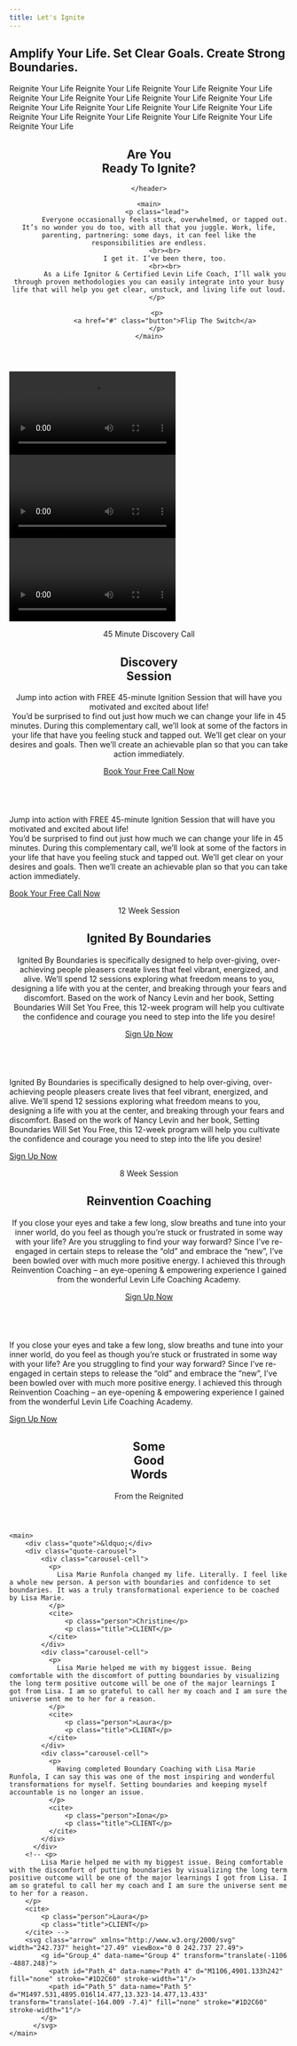 ```yaml
---
title: Let's Ignite
---
```


<section class="section hero ignite__hero">
    <h1>
        Amplify Your Life. Set Clear Goals.
        <!-- <br><br> -->
        <span>
            Create Strong Boundaries.
        </span>
    </h1>
</section>

<div class="marquee-container">
    <span class="marquee__item scrolling">
      Reignite Your Life
    </span><span class="marquee__item scrolling" aria-hidden="true">
      Reignite Your Life
    </span><span class="marquee__item scrolling" aria-hidden="true">
      Reignite Your Life
    </span><span class="marquee__item scrolling" aria-hidden="true">
      Reignite Your Life
    </span><span class="marquee__item scrolling" aria-hidden="true">
        Reignite Your Life
      </span><span class="marquee__item scrolling" aria-hidden="true">
        Reignite Your Life
      </span><span class="marquee__item scrolling" aria-hidden="true">
        Reignite Your Life
      </span><span class="marquee__item scrolling" aria-hidden="true">
        Reignite Your Life
      </span><span class="marquee__item scrolling" aria-hidden="true">
        Reignite Your Life
      </span><span class="marquee__item scrolling" aria-hidden="true">
        Reignite Your Life
      </span><span class="marquee__item scrolling" aria-hidden="true">
        Reignite Your Life
      </span><span class="marquee__item scrolling" aria-hidden="true">
        Reignite Your Life
      </span><span class="marquee__item scrolling" aria-hidden="true">
        Reignite Your Life
      </span><span class="marquee__item scrolling" aria-hidden="true">
        Reignite Your Life
      </span><span class="marquee__item scrolling" aria-hidden="true">
        Reignite Your Life
      </span><span class="marquee__item scrolling" aria-hidden="true">
        Reignite Your Life
      </span><span class="marquee__item scrolling" aria-hidden="true">
        Reignite Your Life
      </span>
    
</div>

<!-- <div id="maindiv">
    <div id="div1">
        <span class="marquee__item">Reignite Your Life</span>
        <span class="marquee__item">Reignite Your Life</span>
        <span class="marquee__item">Reignite Your Life</span>
        <span class="marquee__item">Reignite Your Life</span>
        <span class="marquee__item">Reignite Your Life</span>      
        <span class="marquee__item">Reignite Your Life</span>
        <span class="marquee__item">Reignite Your Life</span>
        <span class="marquee__item">Reignite Your Life</span>
        <span class="marquee__item">Reignite Your Life</span>
        <span class="marquee__item">Reignite Your Life</span>      
    </div>
    <div id="div2">
        <span class="marquee__item">Reignite Your Life</span>
        <span class="marquee__item">Reignite Your Life</span>
        <span class="marquee__item">Reignite Your Life</span>
        <span class="marquee__item">Reignite Your Life</span>
        <span class="marquee__item">Reignite Your Life</span>      
        <span class="marquee__item">Reignite Your Life</span>
        <span class="marquee__item">Reignite Your Life</span>
        <span class="marquee__item">Reignite Your Life</span>
        <span class="marquee__item">Reignite Your Life</span>
        <span class="marquee__item">Reignite Your Life</span>      
    </div>
  </div> -->

<!-- <div class="marquee">
    <div>
      <span>Reignite Your Life</span>
      <span>Reignite Your Life</span>
      <span>Reignite Your Life</span>
      <span>Reignite Your Life</span>
      <span>Reignite Your Life</span>      
      <span>Reignite Your Life</span>
      <span>Reignite Your Life</span>
      <span>Reignite Your Life</span>
      <span>Reignite Your Life</span>
      <span>Reignite Your Life</span>      
    </div>
  </div> -->

  <!-- <div class="marquee">
    <div class="marqueeone">
        <span>Reignite Your Life</span>
        <span>Reignite Your Life</span>
        <span>Reignite Your Life</span>
        <span>Reignite Your Life</span>
        <span>Reignite Your Life</span> 
    </div>
    <div class="marqueetwo">
        <span>Reignite Your Life</span>
      <span>Reignite Your Life</span>
      <span>Reignite Your Life</span>
      <span>Reignite Your Life</span>
      <span>Reignite Your Life</span> 
            </div>
         <div class="marqueethree">
            <span>Reignite Your Life</span>
            <span>Reignite Your Life</span>
            <span>Reignite Your Life</span>
            <span>Reignite Your Life</span>
            <span>Reignite Your Life</span>      
        </div>
        <div class="marqueefour">
            <span>Reignite Your Life</span>
            <span>Reignite Your Life</span>
            <span>Reignite Your Life</span>
            <span>Reignite Your Life</span>
            <span>Reignite Your Life</span> 
      </div>
    </div> -->


<section class="section ignite__intro">
    <header>
        <h1>Are You <br class="hide--mobile">
            <span class="shift">
                <i class="">
                    <!-- &nbsp; -->
                </i>
                Ready To
            </span>
            <span class="cursive">
                Ignite?
            </span>
        </h1>
        
    </header>

    <main>
        <p class="lead">
            Everyone occasionally feels stuck, overwhelmed, or tapped out. It’s no wonder you do too, with all that you juggle. Work, life, parenting, partnering: some days, it can feel like the responsibilities are endless.
            <br><br>
            I get it. I’ve been there, too.
            <br><br>
            As a Life Ignitor & Certified Levin Life Coach, I’ll walk you through proven methodologies you can easily integrate into your busy life that will help you get clear, unstuck, and living life out loud.
        </p>

        <p>
            <a href="#" class="button">Flip The Switch</a>
        </p>
    </main>
</section>

<section class="section ignite__carousel">
    <div class="main-carousel">
        <div class="carousel-cell">
            <video controls src="{{ site.baseurl }}/assets/img/video1.mp4"></video>
        </div>
        <div class="carousel-cell">
            <video controls src="{{ site.baseurl }}/assets/img/video2.mp4"></video>
        </div>
        <div class="carousel-cell">
            <video controls src="{{ site.baseurl }}/assets/img/video3.mp4"></video>
        </div>
      </div>
</section>

<section class="section ignite__offering one">
    <img class="badge" src="{{ site.baseurl }}/assets/img/badge1.png" alt="">
    <header>
        <p class="caption">45 Minute Discovery Call</p>
        <h1>
            Discovery <br class="hide--mobile">
            <span class="shift">Session</span>
        </h1>
        <p class="description hide--mobile">
            Jump into action with FREE 45-minute Ignition Session that will have you motivated and excited about life!
            <br>
            You’d be surprised to find out just how much we can change your life in 45 minutes. During this complementary call, we’ll look at some of the factors in your life that have you feeling stuck and tapped out. We’ll get clear on your desires and goals. Then we’ll create an achievable plan so that you can take action immediately.
        </p>
        <a href="#" class="button">
            Book Your Free Call Now
        </a>
    </header>
    <img class="feature" src="{{ site.baseurl }}/assets/img/1.png" alt="">
    <p class="description hide--desktop">
        Jump into action with FREE 45-minute Ignition Session that will have you motivated and excited about life!
        <br>
        You’d be surprised to find out just how much we can change your life in 45 minutes. During this complementary call, we’ll look at some of the factors in your life that have you feeling stuck and tapped out. We’ll get clear on your desires and goals. Then we’ll create an achievable plan so that you can take action immediately.
    </p>
    <a href="#" class="button hide--desktop">
        Book Your Free Call Now
    </a>
</section>

<section class="section ignite__offering three">
    <img class="badge" src="{{ site.baseurl }}/assets/img/badge3.png" alt="">
    <header>
        <p class="caption">12 Week Session</p>
        <h1>
            Ignited By Boundaries
        </h1>
        <p class="description hide--mobile">
            Ignited By Boundaries is specifically designed to help over-giving, over-achieving people pleasers create lives that feel vibrant, energized, and alive. We’ll spend 12 sessions exploring what freedom means to you, designing a life with you at the center, and breaking through your fears and discomfort. Based on the work of Nancy Levin and her book, Setting Boundaries Will Set You Free, this 12-week program will help you cultivate the confidence and courage you need to step into the life you desire!
        </p>
        <a href="#" class="button">
            Sign Up Now
        </a>
    </header>
    <img class="feature" src="{{ site.baseurl }}/assets/img/2.png" alt="">
    <p class="description hide--desktop">
        Ignited By Boundaries is specifically designed to help over-giving, over-achieving people pleasers create lives that feel vibrant, energized, and alive. We’ll spend 12 sessions exploring what freedom means to you, designing a life with you at the center, and breaking through your fears and discomfort. Based on the work of Nancy Levin and her book, Setting Boundaries Will Set You Free, this 12-week program will help you cultivate the confidence and courage you need to step into the life you desire!
    </p>
    <a href="#" class="button hide--desktop">
        Sign Up Now
    </a>
</section>


<section class="section ignite__offering two">
    <img class="badge" src="{{ site.baseurl }}/assets/img/badge2.png" alt="">
    <header>
        <p class="caption">8 Week Session</p>
        <h1>
            Reinvention
            <span class="shift">Coaching</span>
        </h1>
        <p class="description hide--mobile">
            If you close your eyes and take a few long, slow breaths and tune into your inner world, do you feel as though you’re stuck or frustrated in some way with your life? Are you struggling to find your way forward? Since I’ve re-engaged in certain steps to release the “old” and embrace the “new”, I’ve been bowled over with much more positive energy. I achieved this through Reinvention Coaching – an eye-opening & empowering experience I gained from the wonderful Levin Life Coaching Academy.
        </p>
        <a href="#" class="button">
            Sign Up Now
        </a>
    </header>
    <img class="feature" src="{{ site.baseurl }}/assets/img/3.png" alt="">
    <p class="description hide--desktop">
        If you close your eyes and take a few long, slow breaths and tune into your inner world, do you feel as though you’re stuck or frustrated in some way with your life? Are you struggling to find your way forward? Since I’ve re-engaged in certain steps to release the “old” and embrace the “new”, I’ve been bowled over with much more positive energy. I achieved this through Reinvention Coaching – an eye-opening & empowering experience I gained from the wonderful Levin Life Coaching Academy.
    </p>
    <a href="#" class="button hide--desktop">
        Sign Up Now
    </a>
</section>


<section class="section quote ignite__quote">
    <header>
        <h1>Some <br class="hide--mobile">
            <span class="shift">Good</span><br class="hide--mobile">
            Words
        </h1>
        <div class="cursive">From the Reignited</div>
    </header>

    <main>
        <div class="quote">&ldquo;</div>
        <div class="quote-carousel">
            <div class="carousel-cell">
              <p>
                Lisa Marie Runfola changed my life. Literally.​ I feel like a whole new person. A person with boundaries and confidence to set boundaries.​ It was a truly transformational experience to be coached by Lisa Marie.
              </p>
              <cite>
                  <p class="person">Christine</p>
                  <p class="title">CLIENT</p>
              </cite>
            </div>  
            <div class="carousel-cell">
              <p>
                Lisa Marie helped me with my biggest issue.​ Being comfortable with the discomfort of putting boundaries by visualizing the long term positive outcome will be one of the major learnings I got from Lisa​. I am so grateful to call her my coach and I am sure the universe sent me to her for a reason.
              </p>
              <cite>
                  <p class="person">Laura</p>
                  <p class="title">CLIENT</p>
              </cite>
            </div>  
            <div class="carousel-cell">
              <p>
                Having completed Boundary Coaching with Lisa Marie Runfola, ​I can say this was one of the most inspiring and wonderful transformations for myself.​ Setting boundaries and keeping myself accountable is no longer an issue.
              </p>
              <cite>
                  <p class="person">Iona</p>
                  <p class="title">CLIENT</p>
              </cite>
            </div>  
          </div>
        <!-- <p>
            Lisa Marie helped me with my biggest issue.​ Being comfortable with the discomfort of putting boundaries by visualizing the long term positive outcome will be one of the major learnings I got from Lisa​. I am so grateful to call her my coach and I am sure the universe sent me to her for a reason.
        </p>
        <cite>
            <p class="person">Laura</p>
            <p class="title">CLIENT</p>
        </cite> -->
        <svg class="arrow" xmlns="http://www.w3.org/2000/svg" width="242.737" height="27.49" viewBox="0 0 242.737 27.49">
            <g id="Group_4" data-name="Group 4" transform="translate(-1106 -4887.248)">
              <path id="Path_4" data-name="Path 4" d="M1106,4901.133h242" fill="none" stroke="#1D2C60" stroke-width="1"/>
              <path id="Path_5" data-name="Path 5" d="M1497.531,4895.016l14.477,13.323-14.477,13.433" transform="translate(-164.009 -7.4)" fill="none" stroke="#1D2C60" stroke-width="1"/>
            </g>
          </svg>          
    </main>
</section>